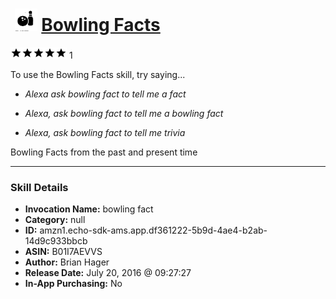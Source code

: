 # &nbsp;<img src="skill_icon" alt="Bowling Facts icon" width="36"> [Bowling Facts](http://alexa.amazon.com/#skills/amzn1.echo-sdk-ams.app.df361222-5b9d-4ae4-b2ab-14d9c933bbcb)
![5 stars](../../images/ic_star_black_18dp_1x.png)![5 stars](../../images/ic_star_black_18dp_1x.png)![5 stars](../../images/ic_star_black_18dp_1x.png)![5 stars](../../images/ic_star_black_18dp_1x.png)![5 stars](../../images/ic_star_black_18dp_1x.png) 1

To use the Bowling Facts skill, try saying...

* *Alexa ask bowling fact to tell me a fact*

* *Alexa, ask bowling fact to tell me a bowling fact*

* *Alexa, ask bowling fact to tell me trivia*

Bowling Facts from the past and present time

***

### Skill Details

* **Invocation Name:** bowling fact
* **Category:** null
* **ID:** amzn1.echo-sdk-ams.app.df361222-5b9d-4ae4-b2ab-14d9c933bbcb
* **ASIN:** B01I7AEVVS
* **Author:** Brian Hager
* **Release Date:** July 20, 2016 @ 09:27:27
* **In-App Purchasing:** No
